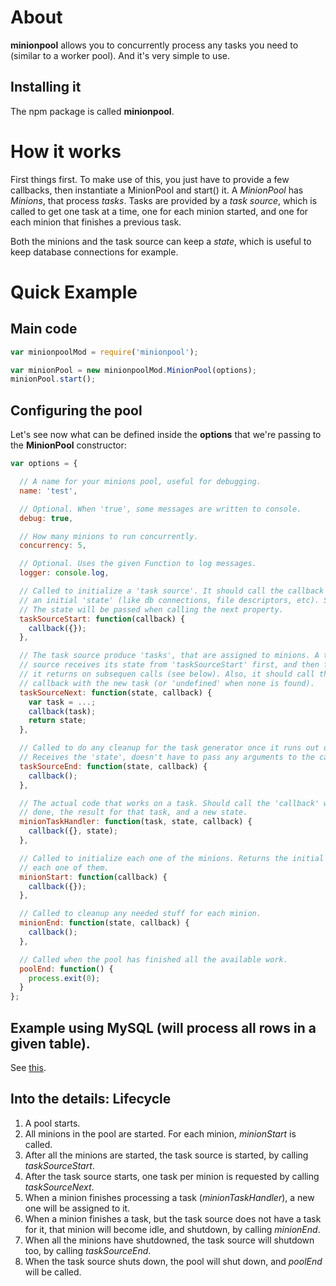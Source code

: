 # About
**minionpool** allows you to concurrently process any tasks you need to (similar to
a worker pool). And it's very simple to use.

## Installing it
The npm package is called **minionpool**.

# How it works
First things first. To make use of this, you just have to provide a few callbacks,
then instantiate a MinionPool and start() it. A *MinionPool* has
*Minions*, that process *tasks*. Tasks are provided by a *task source*, which
is called to get one task at a time, one for each minion started, and one for
each minion that finishes a previous task. 

Both the minions and the task source can keep a *state*, which is useful to keep
database connections for example. 

# Quick Example

## Main code
```js
var minionpoolMod = require('minionpool');

var minionPool = new minionpoolMod.MinionPool(options);
minionPool.start();
```

## Configuring the pool
Let's see now what can be defined inside the **options** that we're passing to
the **MinionPool** constructor:

```js
var options = {

  // A name for your minions pool, useful for debugging.
  name: 'test',

  // Optional. When 'true', some messages are written to console.
  debug: true,

  // How many minions to run concurrently.
  concurrency: 5,

  // Optional. Uses the given Function to log messages.
  logger: console.log,

  // Called to initialize a 'task source'. It should call the callback with
  // an initial 'state' (like db connections, file descriptors, etc). See below.
  // The state will be passed when calling the next property.
  taskSourceStart: function(callback) {
    callback({});
  },

  // The task source produce 'tasks', that are assigned to minions. A task
  // source receives its state from 'taskSourceStart' first, and then from whatever
  // it returns on subsequen calls (see below). Also, it should call the
  // callback with the new task (or 'undefined' when none is found).
  taskSourceNext: function(state, callback) {
    var task = ...;
    callback(task);
    return state;
  },

  // Called to do any cleanup for the task generator once it runs out of tasks.
  // Receives the 'state', doesn't have to pass any arguments to the callback.
  taskSourceEnd: function(state, callback) {
    callback();
  },

  // The actual code that works on a task. Should call the 'callback' when
  // done, the result for that task, and a new state.
  minionTaskHandler: function(task, state, callback) {
    callback({}, state);
  },

  // Called to initialize each one of the minions. Returns the initial state for
  // each one of them.
  minionStart: function(callback) {
    callback({});
  },

  // Called to cleanup any needed stuff for each minion.
  minionEnd: function(state, callback) {
    callback();
  },

  // Called when the pool has finished all the available work.
  poolEnd: function() {
    process.exit(0);
  }
};
```

## Example using MySQL (will process all rows in a given table).
See [this](https://github.com/marcelog/minions/tree/master/examples/mysql.js).

## Into the details: Lifecycle

 1. A pool starts.
 2. All minions in the pool are started. For each minion, *minionStart* is called.
 3. After all the minions are started, the task source is started, by calling
 *taskSourceStart*.
 4. After the task source starts, one task per minion is requested by calling
 *taskSourceNext*.
 5. When a minion finishes processing a task (*minionTaskHandler*), a new one
 will be assigned to it.
 6. When a minion finishes a task, but the task source does not have a task for
 it, that minion will become idle, and shutdown, by calling *minionEnd*.
 7. When all the minions have shutdowned, the task source will shutdown too, by
 calling *taskSourceEnd*.
 8. When the task source shuts down, the pool will shut down, and *poolEnd* will
 be called.


